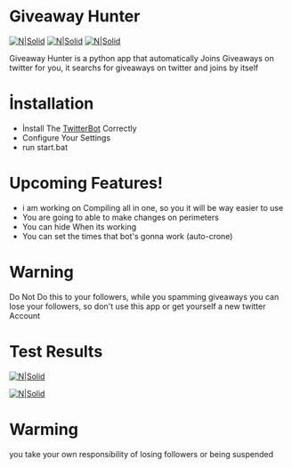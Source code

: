 # Giveaway Hunter

[![N|Solid](https://camo.githubusercontent.com/d11bd89460fa2cff4d7d7d8211beb44554c59701/68747470733a2f2f62616467652e667572792e696f2f70792f54776974746572466f6c6c6f77426f742e737667)](https://blank)
[![N|Solid](https://camo.githubusercontent.com/352488c0cbba0e8f6da11ae0761444dd0c93489c/68747470733a2f2f696d672e736869656c64732e696f2f62616467652f707974686f6e2d322e372d626c75652e737667)](https://blank)
[![N|Solid](https://camo.githubusercontent.com/53aa0b9151bc545b404852175644228ee0efffe2/68747470733a2f2f696d672e736869656c64732e696f2f62616467652f707974686f6e2d332e352d626c75652e737667)](https://blank)


Giveaway Hunter is a python app that automatically Joins Giveaways on twitter for you, it searchs for giveaways on twitter and joins by itself
 
# İnstallation
  - İnstall The  [TwitterBot](https://github.com/rhiever/TwitterFollowBot) Correctly
  - Configure Your Settings
  - run start.bat

# Upcoming Features!

  - i am working on Compiling all in one, so you it will be way easier to use 
  - You are going to able to make changes on perimeters
  - You can hide When its working
  - You can set the times that bot's gonna work (auto-crone)
  # Warning
Do Not Do this to your followers, while you spamming giveaways you can lose your followers, so don't use this app or get yourself a new twitter Account 

# Test Results 
[![N|Solid](https://i.hizliresim.com/gWlOm3.png)](https://blank)

[![N|Solid](https://i.hizliresim.com/ERlPXZ.png)](https://blank)

# Warming 
you take your own  responsibility of losing followers or being suspended 


